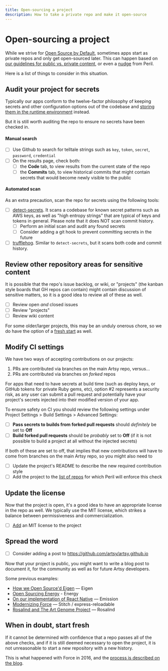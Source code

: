 ```yaml
---
title: Open-sourcing a project
description: How to take a private repo and make it open-source
---
```


# Open-sourcing a project

While we strive for [Open Source by Default](/culture/engineering-principles.md#open-source-by-default), sometimes apps start as private repos and only get open-sourced later. This can happen based on [our guidelines for public vs. private content](https://github.com/artsy/README/blob/main/playbooks/documentation.md#public-versus-private-content), or even a [nudge](https://github.com/artsy/peril-settings/blob/master/tasks/closedSourceRationaleCheck.ts) from Peril.

Here is a list of things to consider in this situation.

## Audit your project for secrets

Typically our apps conform to the twelve-factor philosophy of keeping secrets and other configuration options out
of the codebase and [storing them in the runtime environment](https://12factor.net/config) instead.

But it is still worth auditing the repo to ensure no secrets have been checked in.

#### Manual search

- [ ] Use Github to search for telltale strings such as `key`, `token`, `secret`, `password`, `credential`
- [ ] On the results page, check both:
  - [ ] the **Code** tab, to view results from the current state of the repo
  - [ ] the **Commits** tab, to view historical commits that might contain secrets that would become newly visible
        to the public

#### Automated scan

As an extra precaution, scan the repo for secrets using the following tools:

- [ ] [detect-secrets](https://github.com/Yelp/detect-secrets). It scans a codebase for known secret patterns such as AWS keys, as well as "high entropy strings" that are typical of keys and tokens in general. Please note that it does NOT scan commit history.
  - [ ] Perform an initial scan and audit any found secrets
  - [ ] Consider adding a git hook to prevent committing secrets in the future

- [ ] [trufflehog](https://github.com/trufflesecurity/truffleHog). Similar to `detect-secrets`, but it scans both code and commit history.

## Review other repository areas for sensitive content

It is possible that the repo's issue backlog, or wiki, or "projects" (the kanban style boards that GH repos can
contain) might contain discussion of sensitive matters, so it is a good idea to review all of these as well.

- [ ] Review open _and_ closed issues
- [ ] Review "projects"
- [ ] Review wiki content

For some older/larger projects, this may be an unduly onerous chore, so we do have the option of a
[fresh start](#when-in-doubt-start-fresh) as well.

## Modify CI settings

We have two ways of accepting contributions on our projects:

1.  PRs are contributed via branches on the main Artsy repo, versus…
2.  PRs are contributed via branches on _forked_ repos

For apps that need to have secrets at build time (such as deploy keys, or GitHub tokens for private Ruby gems,
etc), option #2 represents a security risk, as any user can submit a pull request and potentially have your
project's secrets injected into their modified version of your app.

To ensure safety on CI you should review the following settings under Project Settings > Build Settings > Advanced
Settings:

- [ ] **Pass secrets to builds from forked pull requests** should _definitely_ be set to **Off**
- [ ] **Build forked pull requests** should be _probably_ set to **Off** (if it is not possible to build a project
      at all without the injected secrets)

If both of these are set to off, that implies that new contributions will have to come from branches on the main
Artsy repo, so you might also need to

- [ ] Update the project's README to describe the new required contribution style
- [ ] Add the project to the
      [list of repos](https://github.com/artsy/peril-settings/blob/master/org/ossPRsForbidForks.ts) for which Peril
      will enforce this check

## Update the license

Now that the project is open, it's a good idea to have an appropriate license in the repo as well. We typically use
the MIT license, which strikes a balance between permissiveness and commercialization.

- [ ] [Add](https://help.github.com/en/articles/adding-a-license-to-a-repository) an MIT license to the project

## Spread the word

- [ ] Consider adding a post to https://github.com/artsy/artsy.github.io

Now that your project is public, you might want to write a blog post to document it, for the community as well as
for future Artsy developers.

Some previous examples:

- [How we Open Source'd Eigen](https://artsy.github.io/blog/2015/04/28/how-we-open-sourced-eigen/) — Eigen
- [Open Sourcing Energy](https://artsy.github.io/blog/2015/08/06/open-sourcing-energy/) - Energy
- [On our implementation of React Native](https://artsy.github.io/blog/2016/08/24/On-Emission/) — Emission
- [Modernizing Force](https://artsy.github.io/blog/2017/09/05/Modernizing-Force/) — Stitch / express-reloadable
- [Rosalind and The Art Genome Project](https://artsy.github.io/blog/2019/05/09/rosalind/) — Rosalind

## When in doubt, start fresh

If it cannot be determined with confidence that a repo passes all of the above checks, and if it is still deemed
necessary to open the project, it is not unreasonable to start a new repository with a new history.

This is what happened with Force in 2016, and the
[process is described on the blog](https://artsy.github.io/blog/2016/09/06/Milestone-on-OSS-by-Default/).
